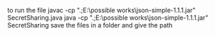 to run the file 
javac -cp ".;E:\possible works\json-simple-1.1.1.jar" SecretSharing.java
java -cp ".;E:\possible works\json-simple-1.1.1.jar" SecretSharing
save the files in a folder and give the path

